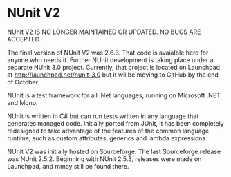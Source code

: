 NUnit V2
========

NUnit V2 IS NO LONGER MAINTAINED OR UPDATED. NO BUGS ARE ACCEPTED.

The final version of NUnit V2 was 2.6.3. That code is avaialble here for anyone who needs it. Further NUnit
development is taking place under a separate NUnit 3.0 project. Currently, that project is located on
Launchpad at http://launchpad.net/nunit-3.0 but it wll be moving to GitHub by the end of October.

NUnit is a test framework for all .Net languages, running on Microsoft .NET and Mono.

NUnit is written in C# but can run tests written in any language that generates managed code. Initially ported 
from JUnit, it has been completely redesigned to take advantage of the features of the common language runtime, 
such as custom attributes, generics and lambda expressions.

NUnit V2 was initially hosted on Sourceforge. The last Sourceforge release was NUnit 2.5.2. Beginning with NUnit 2.5.3, 
releases were made on Launchpad, and mmay still be found there.

